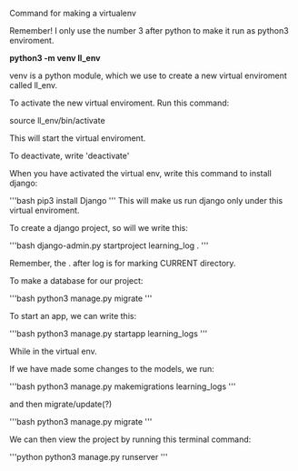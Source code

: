 Command for making a virtualenv

Remember! I only use the number 3 after python to make it run as python3 enviroment.

**python3 -m venv ll_env**

venv is a python module, which we use to create a new virtual enviroment called
ll_env.

To activate the new virtual enviroment. Run this command:

source ll_env/bin/activate

This will start the virtual enviroment.

To deactivate, write 'deactivate'

When you have activated the virtual env, write this command to install django:

'''bash
pip3 install Django
'''
This will make us run django only under this virtual enviroment.

To create a django project, so will we write this:

'''bash
django-admin.py startproject learning_log .
'''

Remember, the . after log is for marking CURRENT directory.

To make a database for our project:

'''bash
python3 manage.py migrate
'''

To start an app, we can write this:

'''bash
python3 manage.py startapp learning_logs
'''

While in the virtual env.

If we have made some changes to the models, we run:

'''bash
python3 manage.py makemigrations learning_logs
'''

and then migrate/update(?)

'''bash
python3 manage.py migrate
'''

We can then view the project by running this terminal command:

'''python 
python3 manage.py runserver
'''
